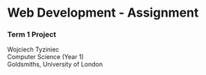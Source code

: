 # Web Development - Assignment
### Term 1 Project
Wojciech Tyziniec  
Computer Science (Year 1)  
Goldsmiths, University of London
